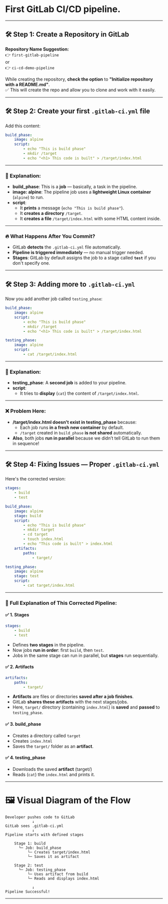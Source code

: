 # First GitLab CI/CD pipeline.  
---

## 🛠️ Step 1: Create a Repository in GitLab

**Repository Name Suggestion:**  
👉 `first-gitlab-pipeline`  
or  
👉 `ci-cd-demo-pipeline`

While creating the repository, **check the option** to **"Initialize repository with a README.md"**.  
✅ This will create the repo and allow you to clone and work with it easily.

---

## 🛠️ Step 2: Create your first `.gitlab-ci.yml` file

Add this content:

```yaml
build_phase:
    image: alpine
    script:
        - echo "This is build phase"
        - mkdir /target
        - echo "<h1> This code is built" > /target/index.html
```

---

### 🧠 Explanation:

- **build_phase**: This is a **job** — basically, a task in the pipeline.
- **image: alpine**: The pipeline job uses a **lightweight Linux container** (`alpine`) to run.
- **script**:
  - It **prints** a message (`echo "This is build phase"`).
  - It **creates a directory** `/target`.
  - It **creates a file** `/target/index.html` with some HTML content inside.

---

### 🔥 What Happens After You Commit?
- GitLab **detects** the `.gitlab-ci.yml` file automatically.
- **Pipeline is triggered immediately** — no manual trigger needed.
- **Stages**: GitLab by default assigns the job to a stage called **`test`** if you don't specify one.

---

## 🛠️ Step 3: Adding more to `.gitlab-ci.yml`

Now you add another job called `testing_phase`:

```yaml
build_phase:
    image: alpine
    script:
        - echo "This is build phase"
        - mkdir /target
        - echo "<h1> This code is built" > /target/index.html

testing_phase:
    image: alpine
    script:
        - cat /target/index.html
```

---

### 🧠 Explanation:

- **testing_phase**: A **second job** is added to your pipeline.
- **script**:
  - It tries to **display** (`cat`) the content of `/target/index.html`.

---

### ❌ Problem Here:

- **/target/index.html doesn't exist in testing_phase** because:
  - Each job runs **in a fresh new container** by default.
  - `/target` created in `build_phase` **is not shared** automatically.
- **Also**, both jobs **run in parallel** because we didn’t tell GitLab to run them in sequence!

---

## 🛠️ Step 4: Fixing Issues — Proper `.gitlab-ci.yml`

Here's the corrected version:

```yaml
stages:
    - build
    - test

build_phase:
    image: alpine
    stage: build
    script:
        - echo "This is build phase"
        - mkdir target
        - cd target
        - touch index.html
        - echo "This code is built" > index.html
    artifacts:
        paths:
            - target/

testing_phase:
    image: alpine
    stage: test
    script:
        - cat target/index.html
```

---

### 🧠 Full Explanation of This Corrected Pipeline:

#### ✅ 1. **Stages**

```yaml
stages:
    - build
    - test
```
- Defines **two stages** in the pipeline.
- Now jobs **run in order**: first `build`, then `test`.
- Jobs in the same stage can run in parallel, but **stages** run sequentially.

#### ✅ 2. **Artifacts**

```yaml
artifacts:
    paths:
        - target/
```
- **Artifacts** are files or directories **saved after a job finishes**.
- GitLab **shares these artifacts** with the next stages/jobs.
- Here, `target/` directory (containing `index.html`) is **saved** and **passed** to `testing_phase`.

#### ✅ 3. **build_phase**

- Creates a directory called `target`
- Creates `index.html`
- Saves the `target/` folder as an **artifact**.

#### ✅ 4. **testing_phase**

- Downloads the saved **artifact** (target/)
- Reads (`cat`) the `index.html` and prints it.

---

# 🖼️ Visual Diagram of the Flow

```
Developer pushes code to GitLab
            ↓
GitLab sees .gitlab-ci.yml
            ↓
Pipeline starts with defined stages

    Stage 1: build
      └─ Job: build_phase
          └─ Creates target/index.html
          └─ Saves it as artifact

    Stage 2: test
      └─ Job: testing_phase
          └─ Uses artifact from build
          └─ Reads and displays index.html

            ↓
Pipeline Successful!
```

---

